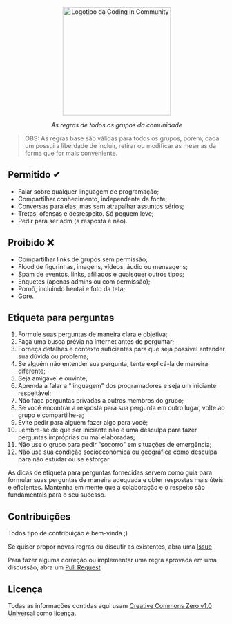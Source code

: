 <div align="center">
    <a href="https://github.com/Coding-in-community">
        <img src="https://user-images.githubusercontent.com/50463866/133183082-28d88ed5-1c65-4922-adbc-e56d0d718f9d.png" alt="Logotipo da Coding in Community" width="250px" />
    </a>
    <br />
    <p><i>As regras de todos os grupos da comunidade</i></p>
</div>

> OBS: As regras base são válidas para todos os grupos, porém, cada um possui a liberdade de incluir, retirar ou modificar as mesmas da forma que for mais conveniente.

## Permitido ✔

- Falar sobre qualquer linguagem de programação;
- Compartilhar conhecimento, independente da fonte;
- Conversas paralelas, mas sem atrapalhar assuntos sérios;
- Tretas, ofensas e desrespeito. Só peguem leve;
- Pedir para ser adm (a resposta é não).

## Proibido ❌

- Compartilhar links de grupos sem permissão;
- Flood de figurinhas, imagens, vídeos, áudio ou mensagens;
- Spam de eventos, links, afiliados e quaisquer outros tipos;
- Enquetes (apenas admins ou com permissão);
- Pornô, incluindo hentai e foto da teta;
- Gore.

## Etiqueta para perguntas

1. Formule suas perguntas de maneira clara e objetiva;
2. Faça uma busca prévia na internet antes de perguntar;
3. Forneça detalhes e contexto suficientes para que seja possível entender sua dúvida ou problema;
4. Se alguém não entender sua pergunta, tente explicá-la de maneira diferente;
5. Seja amigável e ouvinte;
6. Aprenda a falar a "linguagem" dos programadores e seja um iniciante respeitável;
7. Não faça perguntas privadas a outros membros do grupo;
8. Se você encontrar a resposta para sua pergunta em outro lugar, volte ao grupo e compartilhe-a;
9. Evite pedir para alguém fazer algo para você;
10. Lembre-se de que ser iniciante não é uma desculpa para fazer perguntas impróprias ou mal elaboradas;
11. Não use o grupo para pedir "socorro" em situações de emergência;
12. Não use sua condição socioeconômica ou geográfica como desculpa para não estudar ou se esforçar.

As dicas de etiqueta para perguntas fornecidas servem como guia para formular suas perguntas de maneira adequada e obter respostas mais úteis e eficientes. Mantenha em mente que a colaboração e o respeito são fundamentais para o seu sucesso.

## Contribuições

Todos tipo de contribuição é bem-vinda ;)

Se quiser propor novas regras ou discutir as existentes, abra uma [Issue](https://github.com/Coding-in-community/rules/issues)

Para fazer alguma correção ou implementar uma regra aprovada em uma discussão, abra um [Pull Request](https://github.com/Coding-in-community/rules/pulls)

## Licença

Todas as informações contidas aqui usam [Creative Commons Zero v1.0 Universal](https://github.com/Coding-in-community/rules/blob/master/LICENSE) como licença.

